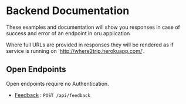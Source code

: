 # Backend Documentation

These examples and documentation will show you responses in case of success and error of an endpoint in oru application

Where full URLs are provided in responses they will be rendered as if service
is running on 'http://where2trip.herokuapp.com/'.

## Open Endpoints

Open endpoints require no Authentication.

* [Feedback](feedback.md) : `POST /api/feedback`

<!-- ## Endpoints that require Authentication

Closed endpoints require a valid Token to be included in the header of the
request. A Token can be acquired from the Login view above. -->

<!-- ### Current User related

Each endpoint manipulates or displays information related to the User whose
Token is provided with the request:

* [Show info](user/get.md) : `GET /api/user/`
* [Update info](user/put.md) : `PUT /api/user/`

### Account related

Endpoints for viewing and manipulating the Accounts that the Authenticated User
has permissions to access.

* [Show Accessible Accounts](accounts/get.md) : `GET /api/accounts/`
* [Create Account](accounts/post.md) : `POST /api/accounts/`
* [Show An Account](accounts/pk/get.md) : `GET /api/accounts/:pk/`
* [Update An Account](accounts/pk/put.md) : `PUT /api/accounts/:pk/`
* [Delete An Account](accounts/pk/delete.md) : `DELETE /api/accounts/:pk/` -->
